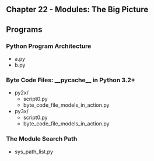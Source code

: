 ##  Chapter 22 - Modules: The Big Picture

## Programs

### Python Program Architecture
* a.py
* b.py

### Byte Code Files: \_\_pycache\_\_ in Python 3.2+
* py2x/
    * script0.py
    * byte\_code\_file\_models\_in\_action.py
* py3x/
    * script0.py
    * byte\_code\_file\_models\_in\_action.py

### The Module Search Path
* sys\_path\_list.py
